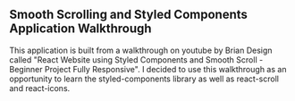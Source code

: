 ## Smooth Scrolling and Styled Components Application Walkthrough
This application is built from a walkthrough on youtube by Brian Design called "React Website using Styled Components and Smooth Scroll - Beginner Project Fully Responsive". I decided to use this walkthrough as an opportunity to learn the styled-components library as well as react-scroll and react-icons.